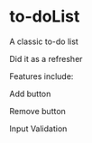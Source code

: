 # to-doList
A classic to-do list


Did it as a refresher


Features include:

Add button

Remove button

Input Validation
